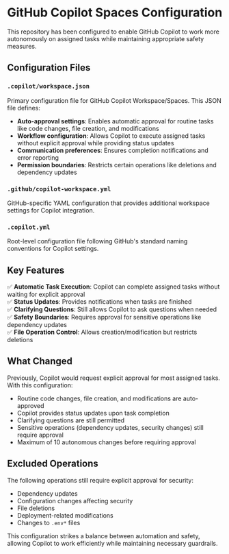 # GitHub Copilot Spaces Configuration

This repository has been configured to enable GitHub Copilot to work more autonomously on assigned tasks while maintaining appropriate safety measures.

## Configuration Files

### `.copilot/workspace.json`
Primary configuration file for GitHub Copilot Workspace/Spaces. This JSON file defines:

- **Auto-approval settings**: Enables automatic approval for routine tasks like code changes, file creation, and modifications
- **Workflow configuration**: Allows Copilot to execute assigned tasks without explicit approval while providing status updates
- **Communication preferences**: Ensures completion notifications and error reporting
- **Permission boundaries**: Restricts certain operations like deletions and dependency updates

### `.github/copilot-workspace.yml`
GitHub-specific YAML configuration that provides additional workspace settings for Copilot integration.

### `.copilot.yml` 
Root-level configuration file following GitHub's standard naming conventions for Copilot settings.

## Key Features

✅ **Automatic Task Execution**: Copilot can complete assigned tasks without waiting for explicit approval  
✅ **Status Updates**: Provides notifications when tasks are finished  
✅ **Clarifying Questions**: Still allows Copilot to ask questions when needed  
✅ **Safety Boundaries**: Requires approval for sensitive operations like dependency updates  
✅ **File Operation Control**: Allows creation/modification but restricts deletions  

## What Changed

Previously, Copilot would request explicit approval for most assigned tasks. With this configuration:

- Routine code changes, file creation, and modifications are auto-approved
- Copilot provides status updates upon task completion
- Clarifying questions are still permitted
- Sensitive operations (dependency updates, security changes) still require approval
- Maximum of 10 autonomous changes before requiring approval

## Excluded Operations

The following operations still require explicit approval for security:

- Dependency updates
- Configuration changes affecting security
- File deletions
- Deployment-related modifications
- Changes to `.env*` files

This configuration strikes a balance between automation and safety, allowing Copilot to work efficiently while maintaining necessary guardrails.